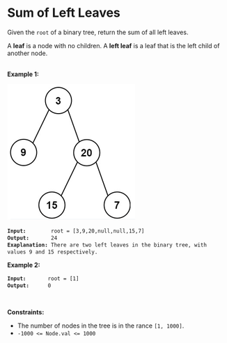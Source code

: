 <!-- markdownlint-disable -->

# Sum of Left Leaves

Given the `root` of a binary tree, return the sum of all left leaves.

A **leaf** is a node with no children. A **left leaf** is a leaf that is the left child of another node.<br>
<br>

**Example 1:**

<img src="./img/example1.png">

<pre><code><strong>Input:</strong>        root = [3,9,20,null,null,15,7]
<strong>Output:</strong>       24
<strong>Exaplanation:</strong> There are two left leaves in the binary tree, with values 9 and 15 respectively.</code></pre>

**Example 2:**

<pre><code><strong>Input:</strong>       root = [1]
<strong>Output:</strong>      0</code></pre>
<br>

**Constraints:**

<ul>
    <li>The number of nodes in the tree is in the rance <code>[1, 1000]</code>.</li>
    <li><code>-1000 <= Node.val <= 1000</code></li>
</ul>
